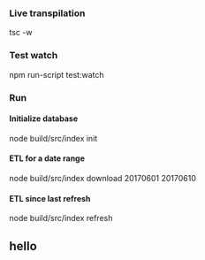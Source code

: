 ### Live transpilation
tsc -w
### Test watch
npm run-script test:watch
### Run

#### Initialize database
node build/src/index init

#### ETL for a date range
node build/src/index download 20170601 20170610
#### ETL since last refresh
node build/src/index refresh
## hello

